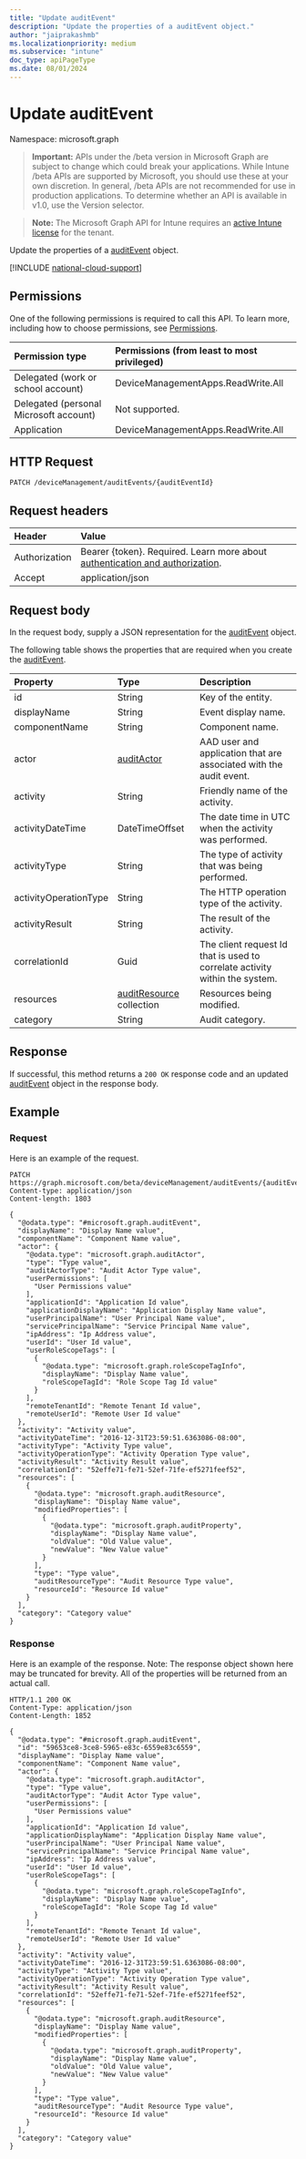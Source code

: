 ```yaml
---
title: "Update auditEvent"
description: "Update the properties of a auditEvent object."
author: "jaiprakashmb"
ms.localizationpriority: medium
ms.subservice: "intune"
doc_type: apiPageType
ms.date: 08/01/2024
---
```


# Update auditEvent

Namespace: microsoft.graph

> **Important:** APIs under the /beta version in Microsoft Graph are subject to change which could break your applications. While Intune /beta APIs are supported by Microsoft, you should use these at your own discretion. In general, /beta APIs are not recommended for use in production applications. To determine whether an API is available in v1.0, use the Version selector.

> **Note:** The Microsoft Graph API for Intune requires an [active Intune license](https://go.microsoft.com/fwlink/?linkid=839381) for the tenant.

Update the properties of a [auditEvent](../resources/intune-auditing-auditevent.md) object.

[!INCLUDE [national-cloud-support](../../includes/all-clouds.md)]

## Permissions
One of the following permissions is required to call this API. To learn more, including how to choose permissions, see [Permissions](/graph/permissions-reference).

|Permission type|Permissions (from least to most privileged)|
|:---|:---|
|Delegated (work or school account)|DeviceManagementApps.ReadWrite.All|
|Delegated (personal Microsoft account)|Not supported.|
|Application|DeviceManagementApps.ReadWrite.All|

## HTTP Request
<!-- {
  "blockType": "ignored"
}
-->
``` http
PATCH /deviceManagement/auditEvents/{auditEventId}
```

## Request headers
|Header|Value|
|:---|:---|
|Authorization|Bearer {token}. Required. Learn more about [authentication and authorization](/graph/auth/auth-concepts).|
|Accept|application/json|

## Request body
In the request body, supply a JSON representation for the [auditEvent](../resources/intune-auditing-auditevent.md) object.

The following table shows the properties that are required when you create the [auditEvent](../resources/intune-auditing-auditevent.md).

|Property|Type|Description|
|:---|:---|:---|
|id|String|Key of the entity.|
|displayName|String|Event display name.|
|componentName|String|Component name.|
|actor|[auditActor](../resources/intune-auditing-auditactor.md)|AAD user and application that are associated with the audit event.|
|activity|String|Friendly name of the activity.|
|activityDateTime|DateTimeOffset|The date time in UTC when the activity was performed.|
|activityType|String|The type of activity that was being performed.|
|activityOperationType|String|The HTTP operation type of the activity.|
|activityResult|String|The result of the activity.|
|correlationId|Guid|The client request Id that is used to correlate activity within the system.|
|resources|[auditResource](../resources/intune-auditing-auditresource.md) collection|Resources being modified.|
|category|String|Audit category.|



## Response
If successful, this method returns a `200 OK` response code and an updated [auditEvent](../resources/intune-auditing-auditevent.md) object in the response body.

## Example

### Request
Here is an example of the request.
``` http
PATCH https://graph.microsoft.com/beta/deviceManagement/auditEvents/{auditEventId}
Content-type: application/json
Content-length: 1803

{
  "@odata.type": "#microsoft.graph.auditEvent",
  "displayName": "Display Name value",
  "componentName": "Component Name value",
  "actor": {
    "@odata.type": "microsoft.graph.auditActor",
    "type": "Type value",
    "auditActorType": "Audit Actor Type value",
    "userPermissions": [
      "User Permissions value"
    ],
    "applicationId": "Application Id value",
    "applicationDisplayName": "Application Display Name value",
    "userPrincipalName": "User Principal Name value",
    "servicePrincipalName": "Service Principal Name value",
    "ipAddress": "Ip Address value",
    "userId": "User Id value",
    "userRoleScopeTags": [
      {
        "@odata.type": "microsoft.graph.roleScopeTagInfo",
        "displayName": "Display Name value",
        "roleScopeTagId": "Role Scope Tag Id value"
      }
    ],
    "remoteTenantId": "Remote Tenant Id value",
    "remoteUserId": "Remote User Id value"
  },
  "activity": "Activity value",
  "activityDateTime": "2016-12-31T23:59:51.6363086-08:00",
  "activityType": "Activity Type value",
  "activityOperationType": "Activity Operation Type value",
  "activityResult": "Activity Result value",
  "correlationId": "52effe71-fe71-52ef-71fe-ef5271feef52",
  "resources": [
    {
      "@odata.type": "microsoft.graph.auditResource",
      "displayName": "Display Name value",
      "modifiedProperties": [
        {
          "@odata.type": "microsoft.graph.auditProperty",
          "displayName": "Display Name value",
          "oldValue": "Old Value value",
          "newValue": "New Value value"
        }
      ],
      "type": "Type value",
      "auditResourceType": "Audit Resource Type value",
      "resourceId": "Resource Id value"
    }
  ],
  "category": "Category value"
}
```

### Response
Here is an example of the response. Note: The response object shown here may be truncated for brevity. All of the properties will be returned from an actual call.
``` http
HTTP/1.1 200 OK
Content-Type: application/json
Content-Length: 1852

{
  "@odata.type": "#microsoft.graph.auditEvent",
  "id": "59653ce8-3ce8-5965-e83c-6559e83c6559",
  "displayName": "Display Name value",
  "componentName": "Component Name value",
  "actor": {
    "@odata.type": "microsoft.graph.auditActor",
    "type": "Type value",
    "auditActorType": "Audit Actor Type value",
    "userPermissions": [
      "User Permissions value"
    ],
    "applicationId": "Application Id value",
    "applicationDisplayName": "Application Display Name value",
    "userPrincipalName": "User Principal Name value",
    "servicePrincipalName": "Service Principal Name value",
    "ipAddress": "Ip Address value",
    "userId": "User Id value",
    "userRoleScopeTags": [
      {
        "@odata.type": "microsoft.graph.roleScopeTagInfo",
        "displayName": "Display Name value",
        "roleScopeTagId": "Role Scope Tag Id value"
      }
    ],
    "remoteTenantId": "Remote Tenant Id value",
    "remoteUserId": "Remote User Id value"
  },
  "activity": "Activity value",
  "activityDateTime": "2016-12-31T23:59:51.6363086-08:00",
  "activityType": "Activity Type value",
  "activityOperationType": "Activity Operation Type value",
  "activityResult": "Activity Result value",
  "correlationId": "52effe71-fe71-52ef-71fe-ef5271feef52",
  "resources": [
    {
      "@odata.type": "microsoft.graph.auditResource",
      "displayName": "Display Name value",
      "modifiedProperties": [
        {
          "@odata.type": "microsoft.graph.auditProperty",
          "displayName": "Display Name value",
          "oldValue": "Old Value value",
          "newValue": "New Value value"
        }
      ],
      "type": "Type value",
      "auditResourceType": "Audit Resource Type value",
      "resourceId": "Resource Id value"
    }
  ],
  "category": "Category value"
}
```